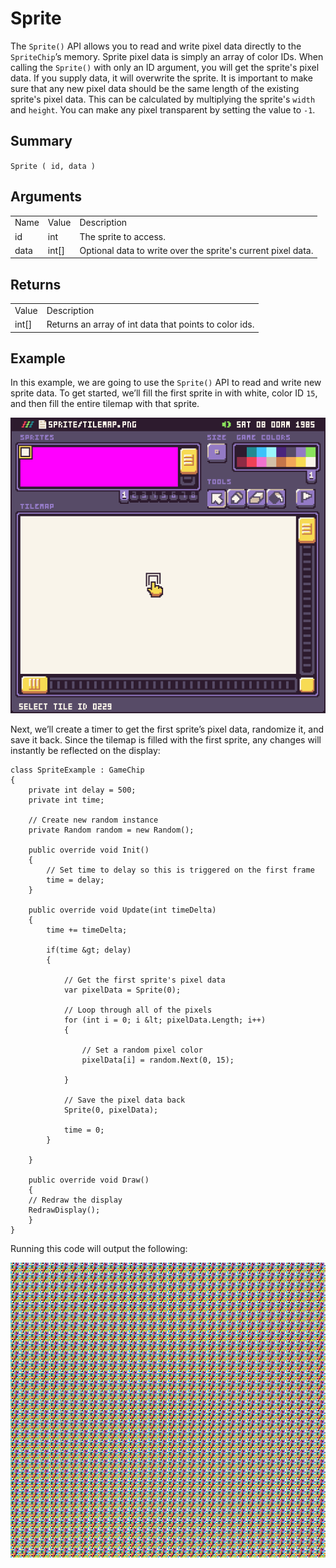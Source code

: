 # Sprite

The `Sprite()` API allows you to read and write pixel data directly to the `SpriteChip`’s memory. Sprite pixel data is simply an array of color IDs. When calling the `Sprite()` with only an ID argument, you will get the sprite's pixel data. If you supply data, it will overwrite the sprite. It is important to make sure that any new pixel data should be the same length of the existing sprite's pixel data. This can be calculated by multiplying the sprite's `width` and `height`. You can make any pixel transparent by setting the value to `-1`.

## Summary

`Sprite ( id, data )`

## Arguments

<table>
  <tr>
    <td>Name</td>
    <td>Value</td>
    <td>Description</td>
  </tr>
  <tr>
    <td>id</td>
    <td>int</td>
    <td>The sprite to access.</td>
  </tr>
  <tr>
    <td>data</td>
    <td>int[]</td>
    <td>Optional data to write over the sprite's current pixel data.</td>
  </tr>
</table>


## Returns

<table>
  <tr>
    <td>Value</td>
    <td>Description</td>
  </tr>
  <tr>
    <td>int[]</td>
    <td>Returns an array of int data that points to color ids.</td>
  </tr>
</table>


## Example

In this example, we are going to use the `Sprite()` API to read and write new sprite data. To get started, we’ll fill the first sprite in with white, color ID `15`, and then fill the entire tilemap with that sprite.

<p style="text-align:center"><img src="images/Sprite_image_0.png" /></p>

Next, we’ll create a timer to get the first sprite’s pixel data, randomize it, and save it back. Since the tilemap is filled with the first sprite, any changes will instantly be reflected on the display:

    class SpriteExample : GameChip
    {
        private int delay = 500;
        private int time;

        // Create new random instance
        private Random random = new Random();

        public override void Init()
        {
            // Set time to delay so this is triggered on the first frame
            time = delay;
        }

        public override void Update(int timeDelta)
        {
            time += timeDelta;

            if(time &gt; delay)
            { 

                // Get the first sprite's pixel data
                var pixelData = Sprite(0);

                // Loop through all of the pixels
                for (int i = 0; i &lt; pixelData.Length; i++)
                {

                    // Set a random pixel color
                    pixelData[i] = random.Next(0, 15);

                }

                // Save the pixel data back
                Sprite(0, pixelData);

                time = 0;
            }

        }

        public override void Draw()
        { 
        // Redraw the display
        RedrawDisplay();
        }
    }

Running this code will output the following:

<p style="text-align:center"><img src="images/SpriteOutput_image_0.png" /></p>


